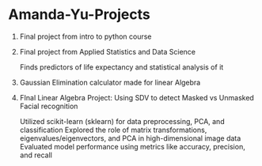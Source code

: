 # Amanda-Yu-Projects

1. Final project from intro to python course

2. Final project from Applied Statistics and Data Science

    Finds predictors of life expectancy and statistical analysis of it

3. Gaussian Elimination calculator made for linear Algebra

4. FInal Linear Algebra Project: Using SDV to detect Masked vs Unmasked Facial recognition

    Utilized scikit-learn (sklearn) for data preprocessing, PCA, and classification
    Explored the role of matrix transformations, eigenvalues/eigenvectors, and PCA in high-dimensional image data
    Evaluated model performance using metrics like accuracy, precision, and recall
